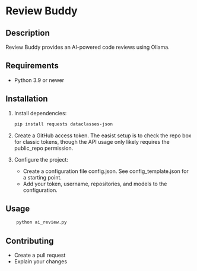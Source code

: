 # Review Buddy

## Description

Review Buddy provides an AI-powered code reviews using Ollama.

## Requirements

*   Python 3.9 or newer
  

## Installation

1.  Install dependencies:
    ```bash
    pip install requests dataclasses-json
    ```
    
2. Create a GitHub access token. The easist setup is to check the repo box for classic tokens, though the API usage only likely requires the public_repo permission.

3.  Configure the project:
    *   Create a configuration file config.json. See config_template.json for a starting point.
    *   Add your token, username, repositories, and models to the configuration.

## Usage

```bash
    python ai_review.py
```

## Contributing

* Create a pull request
* Explain your changes
